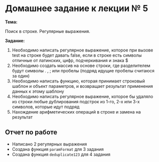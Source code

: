 # Домашнее задание к лекции № 5

**Тема:**

Поиск в строке. Регулярные выражения.

**Задание:**

1. Необходимо написать регулярное выражение, которое при вызове test на строке будет давать false, если в строке есть символы отличные от латинских, цифр, подчеркивания и знака $
2. Необходимо создать массив на основе строки, где разделителем будут символы . , ; или пробелы (подряд идущие пробелы считаюся за один)
3. Необходимо написать функцию, которая принимает строковый шаблон и объект параметров, и возвращает результат применения данных к этому шаблону
4. Необходимо написать регулярное выражение, которое бы удаляло из строки любые дублирования подстрок из 1-го, 2-х или 3-х символов, которые идут подряд
5. Нахождение арифметических операций в строке и замена на результат

## Отчет по работе

- Написано 2 регулярных выражения
- Создана функция `paramFormat` для 3 задания
- Создана функция `deduplicate123` для 4 задания
